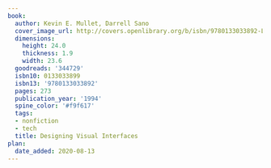 ```yaml
---
book:
  author: Kevin E. Mullet, Darrell Sano
  cover_image_url: http://covers.openlibrary.org/b/isbn/9780133033892-L.jpg
  dimensions:
    height: 24.0
    thickness: 1.9
    width: 23.6
  goodreads: '344729'
  isbn10: 0133033899
  isbn13: '9780133033892'
  pages: 273
  publication_year: '1994'
  spine_color: '#f9f617'
  tags:
  - nonfiction
  - tech
  title: Designing Visual Interfaces
plan:
  date_added: 2020-08-13
---
```

